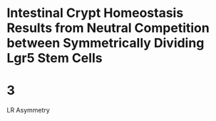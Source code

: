 # Intestinal Crypt Homeostasis Results from Neutral Competition between Symmetrically Dividing Lgr5 Stem Cells

# 

# 3
LR Asymmetry

